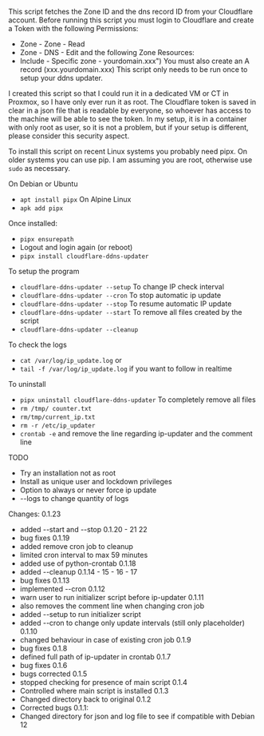 This script fetches the Zone ID and the dns record ID from your Cloudflare account. 
Before running this script you must login to Cloudflare and create a Token 
with the following Permissions:
- Zone - Zone - Read
- Zone - DNS - Edit
and the following Zone Resources:
- Include - Specific zone - yourdomain.xxx")
You must also create an A record (xxx.yourdomain.xxx)
This script only needs to be run once to setup your ddns updater.

I created this script so that I could run it in a dedicated VM or CT in Proxmox,
so I have only ever run it as root.
The Cloudflare token is saved in clear in a json file that is readable by everyone, 
so whoever has access to the machine will be able to see the token.
In my setup, it is in a container with only root as user, so it is not a problem, 
but if your setup is different, please consider this security aspect.


To install this script on recent Linux systems you probably need pipx. 
On older systems you can use pip.
I am assuming you are root, otherwise use `sudo` as necessary.

On Debian or Ubuntu
- `apt install pipx`
On Alpine Linux
- `apk add pipx`


Once installed:
- `pipx ensurepath`
- Logout and login again (or reboot)
- `pipx install cloudflare-ddns-updater`

To setup the program
- `cloudflare-ddns-updater --setup`
To change IP check interval
- `cloudflare-ddns-updater --cron`
To stop automatic ip update
- `cloudflare-ddns-updater --stop`
To resume automatic IP update
- `cloudflare-ddns-updater --start`
To remove all files created by the script
- `cloudflare-ddns-updater --cleanup`

To check the logs
- `cat /var/log/ip_update.log`
or 
- `tail -f /var/log/ip_update.log` if you want to follow in realtime

To uninstall
- `pipx uninstall cloudflare-ddns-updater`
To completely remove all files
- `rm /tmp/ counter.txt`
- `rm/tmp/current_ip.txt`
- `rm -r /etc/ip_updater`
- `crontab -e` and remove the line regarding ip-updater and the comment line



TODO
- Try an installation not as root
- Install as unique user and lockdown privileges
- Option to always or never force ip update
- --logs to change quantity of logs

Changes:
0.1.23
- added --start and --stop 
0.1.20 - 21 22
- bug fixes
0.1.19
- added remove cron job to cleanup
- limited cron interval to max 59 minutes
- added use of python-crontab
0.1.18
- added --cleanup
0.1.14 - 15 - 16 - 17
- bug fixes
0.1.13
- implemented --cron
0.1.12
- warn user to run initializer script before ip-updater
0.1.11
- also removes the comment line when changing cron job
- added --setup to run initializer script
- added --cron to change only update intervals (still only placeholder)
0.1.10
- changed behaviour in case of existing cron job
0.1.9
- bug fixes
0.1.8
- defined full path of ip-updater in crontab
0.1.7
- bug fixes
0.1.6
- bugs corrected
0.1.5
- stopped checking for presence of main script
0.1.4
- Controlled where main script is installed
0.1.3
- Changed directory back to original
0.1.2
- Corrected bugs
0.1.1: 
- Changed directory for json and log file to see if compatible with Debian 12